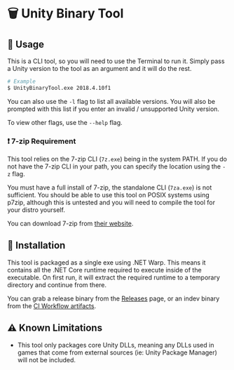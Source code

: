 # 🗑️ Unity Binary Tool

## 🚀 Usage
This is a CLI tool, so you will need to use the Terminal to run it. Simply pass a Unity version to the tool as an argument and it will do the rest.
```sh
# Example
$ UnityBinaryTool.exe 2018.4.10f1
```

You can also use the `-l` flag to list all available versions. You will also be prompted with this list if you enter an invalid / unsupported Unity version.

To view other flags, use the `--help` flag.

### ❗ 7-zip Requirement
This tool relies on the 7-zip CLI (`7z.exe`) being in the system PATH. If you do not have the 7-zip CLI in your path, you can specify the location using the `-z` flag.

You must have a full install of 7-zip, the standalone CLI (`7za.exe`) is not sufficient. You should be able to use this tool on POSIX systems using p7zip, although this is untested and you will need to compile the tool for your distro yourself.

You can download 7-zip from [their website](https://www.7-zip.org/).

## 💾 Installation
This tool is packaged as a single exe using .NET Warp. This means it contains all the .NET Core runtime required to execute inside of the executable. On first run, it will extract the required runtime to a temporary directory and continue from there.

You can grab a release binary from the [Releases](https://github.com/lolPants/UnityBinaryTool/releases) page, or an indev binary from the [CI Workflow artifacts](https://github.com/lolPants/UnityBinaryTool/actions).

## ⚠️ Known Limitations
* This tool only packages core Unity DLLs, meaning any DLLs used in games that come from external sources (ie: Unity Package Manager) will not be included.
